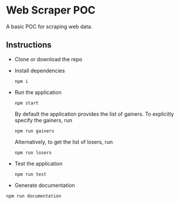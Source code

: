 # Web Scraper POC

A basic POC for scraping web data.

## Instructions

- Clone or download the repo
- Install dependencies
    ```
    npm i
    ```
- Run the application
    ```
    npm start
    ```
    By default the application provides the list of gainers. To explicitly specify the gainers, run
    ```
    npm run gainers
    ```
    Alternatively, to get the list of losers, run
    ```
    npm run losers
    ```

- Test the application
    ```
    npm run test
    ```

- Generate documentation
```
npm run documentation
```
